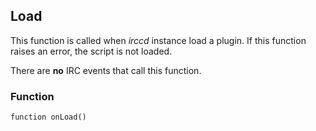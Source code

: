 ## Load

This function is called when *irccd* instance load a plugin. If this function
raises an error, the script is not loaded.

There are **no** IRC events that call this function.

### Function

	function onLoad()

<!--- vim: set syntax=mkd: -->

